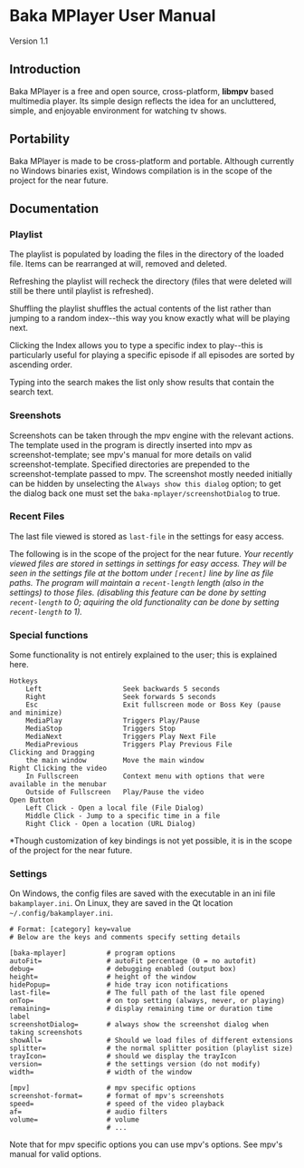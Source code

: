 # Baka MPlayer User Manual
Version 1.1

## Introduction

Baka MPlayer is a free and open source, cross-platform, **libmpv** based multimedia player.
Its simple design reflects the idea for an uncluttered, simple, and enjoyable environment for watching tv shows.


## Portability

Baka MPlayer is made to be cross-platform and portable.
Although currently no Windows binaries exist, Windows compilation is in the scope of the project for the near future.

## Documentation

### Playlist

The playlist is populated by loading the files in the directory of the loaded  file. Items can be rearranged at will, removed and deleted.

Refreshing the playlist will recheck the directory (files that were deleted will still be there until playlist is refreshed).

Shuffling the playlist shuffles the actual contents of the list rather than jumping to a random index--this way you know exactly what will be playing next.

Clicking the Index allows you to type a specific index to play--this is particularly useful for playing a specific episode if all episodes are sorted by ascending order.

Typing into the search makes the list only show results that contain the search text.

### Sreenshots

Screenshots can be taken through the mpv engine with the relevant actions. The template used in the program is directly inserted into mpv as screenshot-template; see mpv's manual for more details on valid screenshot-template. Specified directories are prepended to the screenshot-template passed to mpv. The screenshot mostly needed initially can be hidden by unselecting the `Always show this dialog` option; to get the dialog back one must set the `baka-mplayer/screenshotDialog` to true.

### Recent Files

The last file viewed is stored as `last-file` in the settings for easy access.

The following is in the scope of the project for the near future.
*Your recently viewed files are stored in settings in settings for easy access. They will be seen in the settings file at the bottom under `[recent]` line by line as file paths. The program will maintain a `recent-length` length (also in the settings) to those files. (disabling this feature can be done by setting `recent-length` to 0; aquiring the old functionality can be done by setting `recent-length` to 1).*

### Special functions
Some functionality is not entirely explained to the user; this is explained here.

	Hotkeys
		Left                    Seek backwards 5 seconds
		Right                   Seek forwards 5 seconds
		Esc                     Exit fullscreen mode or Boss Key (pause and minimize)
		MediaPlay               Triggers Play/Pause
		MediaStop               Triggers Stop
		MediaNext               Triggers Play Next File
		MediaPrevious           Triggers Play Previous File
	Clicking and Dragging
		the main window         Move the main window
	Right Clicking the video
		In Fullscreen           Context menu with options that were available in the menubar
		Outside of Fullscreen   Play/Pause the video
	Open Button
		Left Click - Open a local file (File Dialog)
		Middle Click - Jump to a specific time in a file
		Right Click - Open a location (URL Dialog)

*Though customization of key bindings is not yet possible, it is in the scope of the project for the near future.

### Settings

On Windows, the config files are saved with the executable in an ini file `bakamplayer.ini`.
On Linux, they are saved in the Qt location `~/.config/bakamplayer.ini`.

	# Format: [category] key=value
	# Below are the keys and comments specify setting details
	
	[baka-mplayer]          # program options
	autoFit=                # autoFit percentage (0 = no autofit)
	debug=                  # debugging enabled (output box)
	height=                 # height of the window
	hidePopup=              # hide tray icon notifications
	last-file=              # The full path of the last file opened
	onTop=                  # on top setting (always, never, or playing)
	remaining=              # display remaining time or duration time label
	screenshotDialog=       # always show the screenshot dialog when taking screenshots
	showAll=                # Should we load files of different extensions
	splitter=               # the normal splitter position (playlist size)
	trayIcon=               # should we display the trayIcon
	version=                # the settings version (do not modify)
	width=                  # width of the window

	[mpv]                   # mpv specific options
	screenshot-format=      # format of mpv's screenshots
	speed=                  # speed of the video playback
	af=                     # audio filters
	volume=                 # volume
	                        # ...

Note that for mpv specific options you can use mpv's options. See mpv's manual for valid options.
